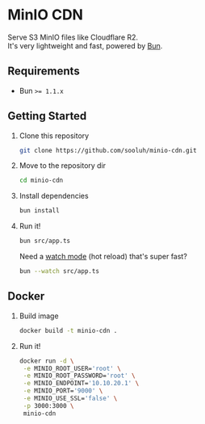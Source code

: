 # MinIO CDN

Serve S3 MinIO files like Cloudflare R2.<br>
It's very lightweight and fast, powered by [Bun](https://bun.sh).

## Requirements

- Bun `>= 1.1.x`

## Getting Started

1. Clone this repository

   ```bash
   git clone https://github.com/sooluh/minio-cdn.git
   ```

2. Move to the repository dir

   ```bash
   cd minio-cdn
   ```

3. Install dependencies

   ```bash
   bun install
   ```

4. Run it!

   ```bash
   bun src/app.ts
   ```

   Need a [watch mode](https://bun.sh/docs/runtime/hot) (hot reload) that's super fast?

   ```bash
   bun --watch src/app.ts
   ```

## Docker

1. Build image

   ```bash
   docker build -t minio-cdn .
   ```

2. Run it!

   ```bash
   docker run -d \
    -e MINIO_ROOT_USER='root' \
    -e MINIO_ROOT_PASSWORD='root' \
    -e MINIO_ENDPOINT='10.10.20.1' \
    -e MINIO_PORT='9000' \
    -e MINIO_USE_SSL='false' \
    -p 3000:3000 \
    minio-cdn
   ```
